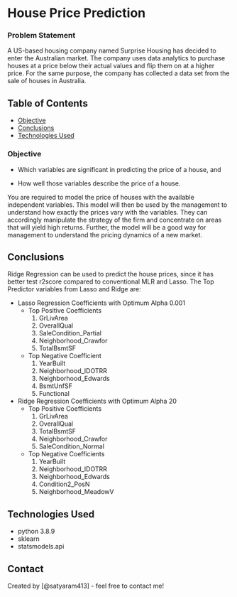# House Price Prediction
### Problem Statement
A US-based housing company named Surprise Housing has decided to enter the Australian market. The company uses data analytics to purchase houses at a price below their actual values and flip them on at a higher price. For the same purpose, the company has collected a data set from the sale of houses in Australia.




## Table of Contents
* [Objective](#objective)
* [Conclusions](#conclusions)
* [Technologies Used](#technologies-used)

<!-- You can include any other section that is pertinent to your problem -->

### Objective

* Which variables are significant in predicting the price of a house, and

* How well those variables describe the price of a house.

You are required to model the price of houses with the available independent variables. This model will then be used by the management to understand how exactly the prices vary with the variables. They can accordingly manipulate the strategy of the firm and concentrate on areas that will yield high returns. Further, the model will be a good way for management to understand the pricing dynamics of a new market.


## Conclusions
  Ridge Regression can be used to predict the house prices, since it has better test r2score compared to conventional MLR and Lasso.
  The Top Predictor variables from Lasso and Ridge are:
  - Lasso Regression Coefficients with Optimum Alpha 0.001
    - Top Positive Coefficients
        1. GrLivArea
        2. OverallQual
        3. SaleCondition_Partial
        4. Neighborhood_Crawfor
        5. TotalBsmtSF
    - Top Negative Coefficient
        1. YearBuilt
        2. Neighborhood_IDOTRR
        3. Neighborhood_Edwards
        4. BsmtUnfSF
        5. Functional
- Ridge Regression Coefficients with Optimum Alpha 20
    - Top Positive Coefficients
        1. GrLivArea
        2. OverallQual
        3. TotalBsmtSF
        4. Neighborhood_Crawfor
        5. SaleCondition_Normal
    - Top Negative Coefficients
        1. YearBuilt 
        2. Neighborhood_IDOTRR
        3. Neighborhood_Edwards
        4. Condition2_PosN
        5. Neighborhood_MeadowV


<!-- You don't have to answer all the questions - just the ones relevant to your project. -->


## Technologies Used
- python 3.8.9
- sklearn 
- statsmodels.api

<!-- As the libraries versions keep on changing, it is recommended to mention the version of library used in this project -->



## Contact
Created by [@satyaram413] - feel free to contact me!


<!-- Optional -->
<!-- ## License -->
<!-- This project is open source and available under the [... License](). -->

<!-- You don't have to include all sections - just the one's relevant to your project -->

